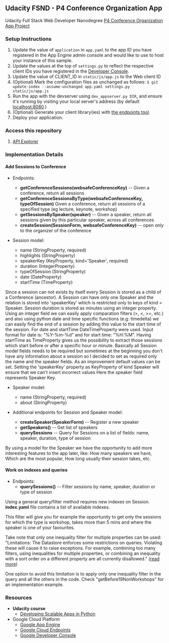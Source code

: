 ## Udacity FSND -  P4 Conference Organization App
Udacity Full Stack Web Developer Nanodegree [P4 Conference Organization App Project][7]

### Setup Instructions
1. Update the value of `application` in `app.yaml` to the app ID you
   have registered in the App Engine admin console and would like to use to host
   your instance of this sample.
1. Update the values at the top of `settings.py` to
   reflect the respective client IDs you have registered in the
   [Developer Console][4].
1. Update the value of CLIENT_ID in `static/js/app.js` to the Web client ID
1. (Optional) Mark the configuration files as unchanged as follows:
   `$ git update-index --assume-unchanged app.yaml settings.py static/js/app.js`
1. Run the app with the devserver using `dev_appserver.py DIR`, and ensure it's running by visiting your local server's address (by default [localhost:8080][5].)
1. (Optional) Generate your client library(ies) with [the endpoints tool][6].
1. Deploy your application.

### Access this repository
1. [API Explorer](https://aqueous-argon-867.appspot.com/_ah/api/explorer)

### Implementation Details

#### Add Sessions to Conference
* Endpoints:
    * **getConferenceSessions(websafeConferenceKey)** -- Given a conference, return all sessions
    * **getConferenceSessionsByType(websafeConferenceKey, typeOfSession)** Given a conference, return all sessions of a specified type (eg lecture, keynote, workshop)
    * **getSessionsBySpeaker(speaker)** -- Given a speaker, return all sessions given by this particular speaker, across all conferences
    * **createSession(SessionForm, websafeConferenceKey)** -- open only to the organizer of the conference

* Session model:
    * name (StringProperty, required)
    * highlights (StringProperty)
    * speakerKey (KeyProperty, kind='Speaker', required)
    * duration (IntegerProperty)
    * typeOfSession (StringProperty)
    * date (DateProperty)
    * startTime (TimeProperty)


Since a session can not exists by itself every Session is stored as a child of a Conference (ancestor).
A Session can have only one Speaker and the relation is stored into 'speakerKey' which is restricted only to keys of kind = Speaker.
Session duration is stored as minutes using an integer property. Using an integer field we can easily apply comparation filters (>, <, >=, etc.) and also using python date and time specific functions (e.g: timedelta) we can easily find the end of a session by adding this value to the start time of the session.
For date and startTime DateTimeProperty were used. Input format for date is: "%Y-%m-%d" and for start time: "%H:%M".
Having startTime as TimeProperty gives us the possibility to extract those sessions which start before or after a specific hour or minute.
Basically all Session model fields needs to be required but sometimes at the beginning you don't have any information about a session
so I decided to set as required only the name and the speaker fields. As an improvement default values can be set.
Setting the 'speakerKey' property as KeyProperty of kind Speaker will ensure that we can't insert incorrect values
Here the speaker field represents Speaker Key.

* Speaker model:
    * name (StringProperty, required)
    * about (StringProperty)

* Additional endpoints for Session and Speaker model:
    * **createSpeaker(SpeakerForm)** -- Register a new speaker
    * **getSpeakers()** -- Get list of speakers
    * **querySessions** -- Query for Sessions on a list of fields: name, speaker, duration, type of session

By using a model for the Speaker we have the opportunity to add more interesting features to the app later, like:
How many speakers we have, Which are the most popular, How long usually their session takes, etc.

#### Work on indexes and queries
* Endpoints:
    * **querySessions()** -- Filter sessions by name, speaker, duration or type of session

Using a general query/filter method requires new indexes on Session. **index.yaml** file contains a list of available indexes.

This filter will give you for example the opportunity to get only the sessions for which the type is workshop, takes more than 5 mins and where the speaker is one of your favourites.

Take note that only one inequality filter for multiple properties can be used:
"Limitations: The Datastore enforces some restrictions on queries. Violating these will cause it to raise exceptions. For example, combining too many filters, using inequalities for multiple properties, or combining an inequality with a sort order on a different property are all currently disallowed." ([read more][8])

One option to avoid this limitation is to apply only one inequality filter in the query and all the others in the code. Check "getBefore19NonWorkshops" for an implementation example.

### Resources
* **Udacity course**
    * [Developing Scalable Apps in Python](https://www.udacity.com/course/developing-scalable-apps-in-python--ud858)
* Google Cloud Platform
    * [Google App Engine](https://developers.google.com/appengine)
    * [Google Cloud Endpoints](https://developers.google.com/appengine/docs/python/endpoints/)
    * [Google Developer Console](https://console.developers.google.com/)

[4]: https://console.developers.google.com/
[5]: https://localhost:8080/
[6]: https://developers.google.com/appengine/docs/python/endpoints/endpoints_tool
[7]: https://aqueous-argon-867.appspot.com
[8]: https://cloud.google.com/appengine/docs/python/ndb/queries
